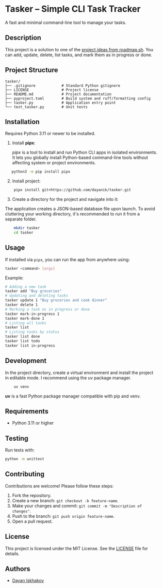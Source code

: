 # Tasker – Simple CLI Task Tracker

A fast and minimal command-line tool to manage your tasks.

## Description

This project is a solution to one of the [project ideas from roadmap.sh](https://roadmap.sh/projects/task-tracker).
You can add, update, delete, list tasks, and mark them as in progress or done.

## Project Structure

```
tasker/
├── .gitignore            # Standard Python gitignore
├── LICENSE               # Project license
├── README.md             # Project documentation
├── pyproject.toml        # Build system and ruff/formatting config
├── tasker.py             # Application entry point
└── test_tasker.py        # Unit tests
```

## Installation

Requires Python 3.11 or newer to be installed.

1. Install **pipx**:

   _pipx_ is a tool to install and run Python CLI apps in isolated environments. It lets you globally install Python-based command-line tools without affecting system or project environments.

```bash
   python3 -m pip install pipx
```

2. Install project:

```bash
    pipx install git+https://github.com/dayanik/tasker.git
```

3. Create a directory for the project and navigate into it:

The application creates a JSON-based database file upon launch. To avoid cluttering your working directory, it's recommended to run it from a separate folder.

```bash
    mkdir tasker
    cd tasker
```

## Usage

If installed via `pipx`, you can run the app from anywhere using:

```bash
tasker <command> [args]
```

Example:

```bash
# Adding a new task
tasker add "Buy groceries"
# Updating and deleting tasks
tasker update 1 "Buy groceries and cook dinner"
tasker delete 1
# Marking a task as in progress or done
tasker mark-in-progress 1
tasker mark-done 1
# Listing all tasks
tasker list
# Listing tasks by status
tasker list done
tasker list todo
tasker list in-progress
```

## Development

In the project directory, create a virtual environment and install the project in editable mode. I recommend using the uv package manager.

```bash
    uv venv
```

**uv** is a fast Python package manager compatible with pip and venv.

## Requirements

- Python 3.11 or higher

## Testing

Run tests with:

```bash
python -m unittest
```

## Contributing

Contributions are welcome! Please follow these steps:

1. Fork the repository.
2. Create a new branch: `git checkout -b feature-name`.
3. Make your changes and commit: `git commit -m "Description of changes"`.
4. Push to the branch: `git push origin feature-name`.
5. Open a pull request.

## License

This project is licensed under the MIT License. See the [LICENSE](./LICENSE) file for details.

## Authors

- [Dayan Iskhakov](https://github.com/dayanik)
